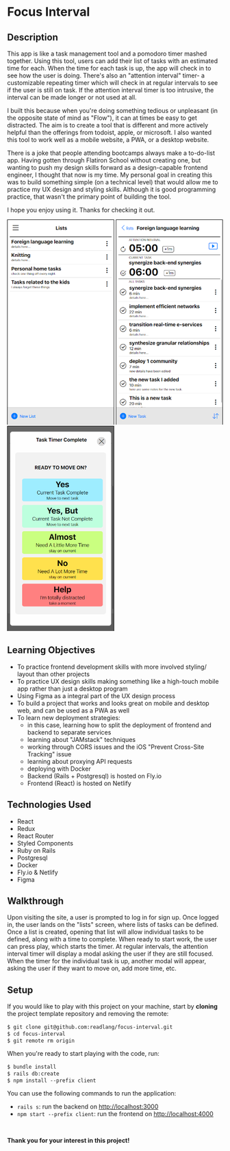 # Focus Interval

## Description
This app is like a task management tool and a pomodoro timer mashed together.  Using this tool, users can add their list of tasks with an estimated time for each.  When the time for each task is up, the app will check in to see how the user is doing.  There's also an "attention interval" timer- a customizable repeating timer which will check in at regular intervals to see if the user is still on task.  If the attention interval timer is too intrusive, the interval can be made longer or not used at all.

I built this because when you're doing something tedious or unpleasant (in the opposite state of mind as "Flow"), it can at times be easy to get distracted.  The aim is to create a tool that is different and more actively helpful than the offerings from todoist, apple, or microsoft.  I also wanted this tool to work well as a mobile website, a PWA, or a desktop website.

There is a joke that people attending bootcamps always make a to-do-list app.  Having gotten through Flatiron School without creating one, but wanting to push my design skills forward as a design-capable frontend engineer, I thought that now is my time.  My personal goal in creating this was to build something simple (on a technical level) that would allow me to practice my UX design and styling skills.  Although it is good programming practice, that wasn't the primary point of building the tool.

I hope you enjoy using it.  Thanks for checking it out.
<br/>

![list_view](readme/List_view.png)
![task_view](readme/Task_view.png)
![task_modal_view](readme/Task_modal.png)

## Learning Objectives
- To practice frontend development skills with more involved styling/ layout than other projects
- To practice UX design skills making something like a high-touch mobile app rather than just a desktop program
- Using Figma as a integral part of the UX design process
- To build a project that works and looks great on mobile and desktop web, and can be used as a PWA as well
- To learn new deployment strategies:
    - in this case, learning how to split the deployment of frontend and backend to separate services
    - learning about "JAMstack" techniques
    - working through CORS issues and the iOS "Prevent Cross-Site Tracking" issue
    - learning about proxying API requests
    - deploying with Docker
    - Backend (Rails + Postgresql) is hosted on Fly.io 
    - Frontend (React) is hosted on Netlify

## Technologies Used
- React
- Redux
- React Router
- Styled Components
- Ruby on Rails
- Postgresql
- Docker
- Fly.io & Netlify
- Figma


## Walkthrough
Upon visiting the site, a user is prompted to log in for sign up.  Once logged in, the user lands on the "lists" screen, where lists of tasks can be defined.  Once a list is created, opening that list will allow individual tasks to be defined, along with a time to complete.  When ready to start work, the user can press play, which starts the timer.  At regular intervals, the attention interval timer will display a modal asking the user if they are still focused.  When the timer for the individual task is up, another modal will appear, asking the user if they want to move on, add more time, etc.


## Setup
If you would like to play with this project on your machine, start by **cloning** the project template repository and removing the remote:

```console
$ git clone git@github.com:readlang/focus-interval.git
$ cd focus-interval
$ git remote rm origin
```

When you're ready to start playing with the code, run:

```console
$ bundle install
$ rails db:create
$ npm install --prefix client
```

You can use the following commands to run the application:

- `rails s`: run the backend on [http://localhost:3000](http://localhost:3000)
- `npm start --prefix client`: run the frontend on
  [http://localhost:4000](http://localhost:4000)

<br />

**Thank you for your interest in this project!**
